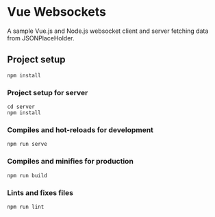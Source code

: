 # Vue Websockets

A sample Vue.js and Node.js websocket client and server fetching data from JSONPlaceHolder.

## Project setup
```
npm install
```

### Project setup for server
```
cd server
npm install
```

### Compiles and hot-reloads for development
```
npm run serve
```

### Compiles and minifies for production
```
npm run build
```

### Lints and fixes files
```
npm run lint
```


